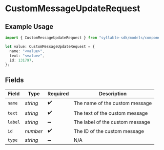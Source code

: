 # CustomMessageUpdateRequest

## Example Usage

```typescript
import { CustomMessageUpdateRequest } from "syllable-sdk/models/components";

let value: CustomMessageUpdateRequest = {
  name: "<value>",
  text: "<value>",
  id: 131797,
};
```

## Fields

| Field                           | Type                            | Required                        | Description                     |
| ------------------------------- | ------------------------------- | ------------------------------- | ------------------------------- |
| `name`                          | *string*                        | :heavy_check_mark:              | The name of the custom message  |
| `text`                          | *string*                        | :heavy_check_mark:              | The text of the custom message  |
| `label`                         | *string*                        | :heavy_minus_sign:              | The label of the custom message |
| `id`                            | *number*                        | :heavy_check_mark:              | The ID of the custom message    |
| `type`                          | *string*                        | :heavy_minus_sign:              | N/A                             |